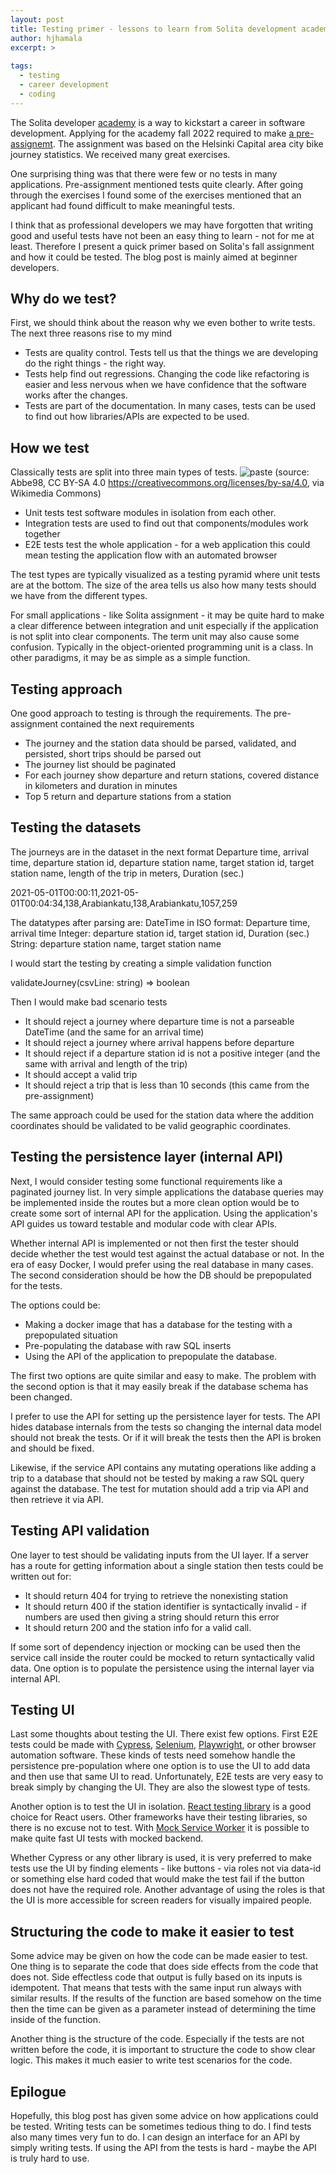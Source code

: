 ```yaml
---
layout: post
title: Testing primer - lessons to learn from Solita development academy exercises
author: hjhamala
excerpt: >
  
tags:
  - testing
  - career development
  - coding
---
```


The Solita developer [academy](https://www.solita.fi/en/academy/) is a way to kickstart a career in software development. Applying for the academy fall 2022 required to make [a pre-assignemt](https://github.com/solita/dev-academy-2022-fall-exercise). The assignment was based on the Helsinki Capital area city bike journey statistics. We received many great exercises.  

One surprising thing was that there were few or no tests in many applications. Pre-assignment mentioned tests quite clearly. After going through the exercises I found some of the exercises mentioned that an applicant had found difficult to make meaningful tests. 
 
I think that as professional developers we may have forgotten that writing good and useful tests have not been an easy thing to learn - not for me at least. Therefore I present a quick primer based on Solita's fall assignment and how it could be tested. The blog post is mainly aimed at beginner developers. 

## Why do we test?
First, we should think about the reason why we even bother to write tests. The next three reasons rise to my mind
* Tests are quality control. Tests tell us that the things we are developing do the right things - the right way.
* Tests help find out regressions. Changing the code like refactoring is easier and less nervous when we have confidence that the software works after the changes.
* Tests are part of the documentation. In many cases, tests can be used to find out how libraries/APIs are expected to be used.

## How we test

Classically tests are split into three main types of tests.
![paste](/img/testing-primer/Testing_Pyramid.svg)
(source: Abbe98, CC BY-SA 4.0 <https://creativecommons.org/licenses/by-sa/4.0>, via Wikimedia Commons)
* Unit tests test software modules in isolation from each other. 
* Integration tests are used to find out that components/modules work together
* E2E tests test the whole application - for a web application this could mean testing the application flow with an automated browser

The test types are typically visualized as a testing pyramid where unit tests are at the bottom. The size of the area tells us also how many tests should we have from the different types.

For small applications - like Solita assignment - it may be quite hard to make a clear difference between integration and unit especially if the application is not split into clear components. The term unit may also cause some confusion. Typically in the object-oriented programming unit is a class. In other paradigms, it may be as simple as a simple function.   


## Testing approach
One good approach to testing is through the requirements. The pre-assignment contained the next requirements
* The journey and the station data should be parsed, validated, and persisted, short trips should be parsed out
* The journey list should be paginated
* For each journey show departure and return stations, covered distance in kilometers and duration in minutes
* Top 5 return and departure stations from a station

## Testing the datasets

The journeys are in the dataset in the next format
Departure time, arrival time, departure station id, departure station name, target station id, target station name, length of the trip in meters, Duration (sec.)

2021-05-01T00:00:11,2021-05-01T00:04:34,138,Arabiankatu,138,Arabiankatu,1057,259

The datatypes after parsing are: 
DateTime in ISO format: Departure time, arrival time
Integer: departure station id, target station id, Duration (sec.)
String:  departure station name, target station name

I would start the testing by creating a simple validation function

validateJourney(csvLine: string) => boolean 

Then I would make bad scenario tests 
* It should reject a journey where departure time is not a parseable DateTime (and the same for an arrival time)
* It should reject a journey where arrival happens before departure
* It should reject if a departure station id is not a positive integer (and the same with arrival and length of the trip)
* It should accept a valid trip
* It should reject a trip that is less than 10 seconds (this came from the pre-assignment)

The same approach could be used for the station data where the addition coordinates should be validated to be valid geographic coordinates.

## Testing the persistence layer (internal API)
Next, I would consider testing some functional requirements like a paginated journey list. In very simple applications the database queries may be implemented inside the routes but a more clean option would be to create some sort of internal API for the application. Using the application's API guides us toward testable and modular code with clear APIs.

Whether internal API is implemented or not then first the tester should decide whether the test would test against the actual database or not. In the era of easy Docker, I would prefer using the real database in many cases. The second consideration should be how the DB should be prepopulated for the tests.

The options could be:
* Making a docker image that has a database for the testing with a prepopulated situation
* Pre-populating the database with raw SQL inserts
* Using the API of the application to prepopulate the database.

The first two options are quite similar and easy to make. The problem with the second option is that it may easily break if the database schema has been changed. 

I prefer to use the API for setting up the persistence layer for tests. The API hides database internals from the tests so changing the internal data model should not break the tests. Or if it will break the tests then the API is broken and should be fixed.

Likewise, if the service API contains any mutating operations like adding a trip to a database that should not be tested by making a raw SQL query against the database. The test for mutation should add a trip via API and then retrieve it via API. 

## Testing API validation

One layer to test should be validating inputs from the UI layer. If a server has a route for getting information about a single station then tests could be written out for:
* It should return 404 for trying to retrieve the nonexisting station
* It should return 400 if the station identifier is syntactically invalid - if numbers are used then giving a string should return this error
* It should return 200 and the station info for a valid call.

If some sort of dependency injection or mocking can be used then the service call inside the router could be mocked to return syntactically valid data. One option is to populate the persistence using the internal layer via internal API. 

## Testing UI
Last some thoughts about testing the UI. There exist few options. First E2E tests could be made with [Cypress](https://www.cypress.io/), [Selenium](https://www.selenium.dev/), [Playwright](https://playwright.dev/), or other browser automation software. These kinds of tests need somehow handle the persistence pre-population where one option is to use the UI to add data and then use that same UI to read. Unfortunately, E2E tests are very easy to break simply by changing the UI. They are also the slowest type of tests.

Another option is to test the UI in isolation. [React testing library](https://testing-library.com/docs/react-testing-library/intro/) is a good choice for React users. Other frameworks have their testing libraries, so there is no excuse not to test. With [Mock Service Worker](https://mswjs.io/) it is possible to make quite fast UI tests with mocked backend.  

Whether Cypress or any other library is used, it is very preferred to make tests use the UI by finding elements - like buttons - via roles not via data-id or something else hard coded that would make the test fail if the button does not have the required role. Another advantage of using the roles is that the UI is more accessible for screen readers for visually impaired people.

## Structuring the code to make it easier to test
Some advice may be given on how the code can be made easier to test. One thing is to separate the code that does side effects from the code that does not. Side effectless code that output is fully based on its inputs is idempotent. That means that tests with the same input run always with similar results. If the results of the function are based somehow on the time then the time can be given as a parameter instead of determining the time inside of the function.

Another thing is the structure of the code. Especially if the tests are not written before the code, it is important to structure the code to show clear logic. This makes it much easier to write test scenarios for the code. 

## Epilogue
Hopefully, this blog post has given some advice on how applications could be tested. Writing tests can be sometimes tedious thing to do. I find tests also many times very fun to do. I can design an interface for an API by simply writing tests. If using the API from the tests is hard - maybe the API is truly hard to use. 


